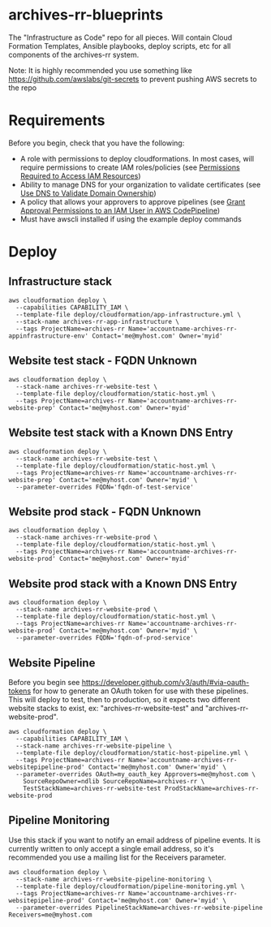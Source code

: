 # archives-rr-blueprints
The "Infrastructure as Code" repo for all pieces. Will contain Cloud Formation Templates, Ansible playbooks, deploy scripts, etc for all components of the archives-rr system.

Note: It is highly recommended you use something like https://github.com/awslabs/git-secrets to prevent pushing AWS secrets to the repo

# Requirements
Before you begin, check that you have the following:
  - A role with permissions to deploy cloudformations. In most cases, will require permissions to create IAM roles/policies (see [Permissions Required to Access IAM Resources](https://docs.aws.amazon.com/IAM/latest/UserGuide/access_permissions-required.html))
  - Ability to manage DNS for your organization to validate certificates (see [Use DNS to Validate Domain Ownership](https://docs.aws.amazon.com/acm/latest/userguide/gs-acm-validate-dns.html))
  - A policy that allows your approvers to approve pipelines (see [Grant Approval Permissions to an IAM User in AWS CodePipeline](https://docs.aws.amazon.com/codepipeline/latest/userguide/approvals-iam-permissions.html))
  - Must have awscli installed if using the example deploy commands

# Deploy
## Infrastructure stack
```console
aws cloudformation deploy \
  --capabilities CAPABILITY_IAM \
  --template-file deploy/cloudformation/app-infrastructure.yml \
  --stack-name archives-rr-app-infrastructure \
  --tags ProjectName=archives-rr Name='accountname-archives-rr-appinfrastructure-env' Contact='me@myhost.com' Owner='myid'
```
## Website test stack - FQDN Unknown
```console
aws cloudformation deploy \
  --stack-name archives-rr-website-test \
  --template-file deploy/cloudformation/static-host.yml \
  --tags ProjectName=archives-rr Name='accountname-archives-rr-website-prep' Contact='me@myhost.com' Owner='myid'
```
## Website test stack with a Known DNS Entry
```console
aws cloudformation deploy \
  --stack-name archives-rr-website-test \
  --template-file deploy/cloudformation/static-host.yml \
  --tags ProjectName=archives-rr Name='accountname-archives-rr-website-prep' Contact='me@myhost.com' Owner='myid' \
  --parameter-overrides FQDN='fqdn-of-test-service'
```  
## Website prod stack - FQDN Unknown
```console
aws cloudformation deploy \
  --stack-name archives-rr-website-prod \
  --template-file deploy/cloudformation/static-host.yml \
  --tags ProjectName=archives-rr Name='accountname-archives-rr-website-prod' Contact='me@myhost.com' Owner='myid'
```
## Website prod stack with a Known DNS Entry
```console
aws cloudformation deploy \
  --stack-name archives-rr-website-prod \
  --template-file deploy/cloudformation/static-host.yml \
  --tags ProjectName=archives-rr Name='accountname-archives-rr-website-prod' Contact='me@myhost.com' Owner='myid' \
  --parameter-overrides FQDN='fqdn-of-prod-service'
```
## Website Pipeline
Before you begin see https://developer.github.com/v3/auth/#via-oauth-tokens for how to generate an OAuth token for use with these pipelines. This will deploy to test, then to production, so it expects two different website stacks to exist, ex: "archives-rr-website-test" and "archives-rr-website-prod".

```console
aws cloudformation deploy \
  --capabilities CAPABILITY_IAM \
  --stack-name archives-rr-website-pipeline \
  --template-file deploy/cloudformation/static-host-pipeline.yml \
  --tags ProjectName=archives-rr Name='accountname-archives-rr-websitepipeline-prod' Contact='me@myhost.com' Owner='myid' \
  --parameter-overrides OAuth=my_oauth_key Approvers=me@myhost.com \
    SourceRepoOwner=ndlib SourceRepoName=archives-rr \
    TestStackName=archives-rr-website-test ProdStackName=archives-rr-website-prod
```

## Pipeline Monitoring
Use this stack if you want to notify an email address of pipeline events. It is currently written to only accept a single email address, so it's recommended you use a mailing list for the Receivers parameter.

```console
aws cloudformation deploy \
  --stack-name archives-rr-website-pipeline-monitoring \
  --template-file deploy/cloudformation/pipeline-monitoring.yml \
  --tags ProjectName=archives-rr Name='accountname-archives-rr-websitepipeline-prod' Contact='me@myhost.com' Owner='myid' \
  --parameter-overrides PipelineStackName=archives-rr-website-pipeline Receivers=me@myhost.com
```
